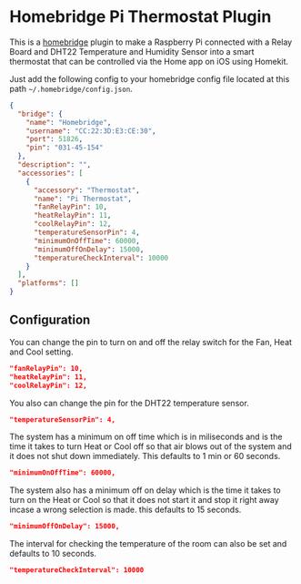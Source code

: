 # Homebridge Pi Thermostat Plugin

This is a [homebridge](https://github.com/nfarina/homebridge) plugin to make a Raspberry Pi connected with a Relay Board and DHT22 Temperature and Humidity Sensor into a smart thermostat that can be controlled via the Home app on iOS using Homekit.

Just add the following config to your homebridge config file located at this path `~/.homebridge/config.json`.

```json
{
  "bridge": {
    "name": "Homebridge",
    "username": "CC:22:3D:E3:CE:30",
    "port": 51826,
    "pin": "031-45-154"
  },
  "description": "",
  "accessories": [
    {
      "accessory": "Thermostat",
      "name": "Pi Thermostat",
      "fanRelayPin": 10,
      "heatRelayPin": 11,
      "coolRelayPin": 12,
      "temperatureSensorPin": 4,
      "minimumOnOffTime": 60000,
      "minimumOffOnDelay": 15000,
      "temperatureCheckInterval": 10000
    }
  ],
  "platforms": []
}
```

## Configuration

You can change the pin to turn on and off the relay switch for the Fan, Heat and Cool setting.

```json
"fanRelayPin": 10,
"heatRelayPin": 11,
"coolRelayPin": 12,
```

You also can change the pin for the DHT22 temperature sensor.

```json
"temperatureSensorPin": 4,
```

The system has a minimum on off time which is in miliseconds and is the time it takes to turn Heat or Cool off so that air blows out of the system and it does not shut down immediately. This defaults to 1 min or 60 seconds.

```json
"minimumOnOffTime": 60000,
```

The system also has a minimum off on delay which is the time it takes to turn on the Heat or Cool so that it does not start it and stop it right away incase a wrong selection is made. this defaults to 15 seconds.

```json
"minimumOffOnDelay": 15000,
```

The interval for checking the temperature of the room can also be set and defaults to 10 seconds.

```json
"temperatureCheckInterval": 10000
```
